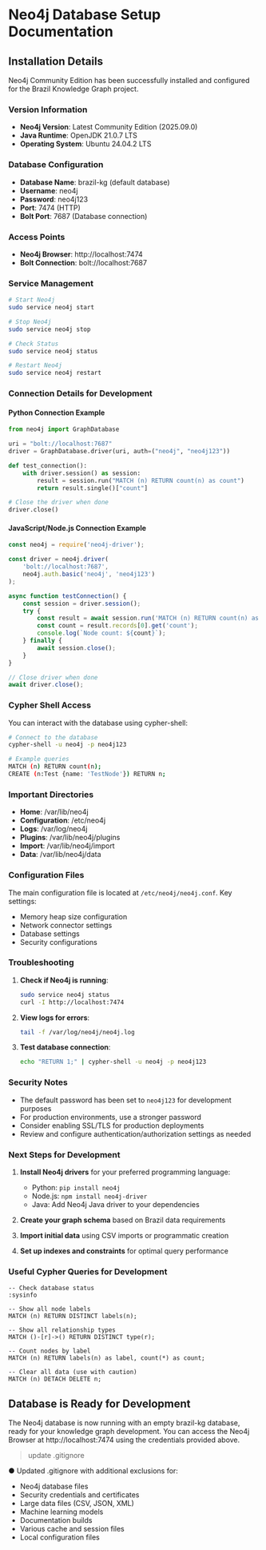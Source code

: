 # Neo4j Database Setup Documentation

## Installation Details

Neo4j Community Edition has been successfully installed and configured for the Brazil Knowledge Graph project.

### Version Information
- **Neo4j Version**: Latest Community Edition (2025.09.0)
- **Java Runtime**: OpenJDK 21.0.7 LTS
- **Operating System**: Ubuntu 24.04.2 LTS

### Database Configuration

- **Database Name**: brazil-kg (default database)
- **Username**: neo4j
- **Password**: neo4j123
- **Port**: 7474 (HTTP)
- **Bolt Port**: 7687 (Database connection)

### Access Points

- **Neo4j Browser**: http://localhost:7474
- **Bolt Connection**: bolt://localhost:7687

### Service Management

```bash
# Start Neo4j
sudo service neo4j start

# Stop Neo4j
sudo service neo4j stop

# Check Status
sudo service neo4j status

# Restart Neo4j
sudo service neo4j restart
```

### Connection Details for Development

#### Python Connection Example
```python
from neo4j import GraphDatabase

uri = "bolt://localhost:7687"
driver = GraphDatabase.driver(uri, auth=("neo4j", "neo4j123"))

def test_connection():
    with driver.session() as session:
        result = session.run("MATCH (n) RETURN count(n) as count")
        return result.single()["count"]

# Close the driver when done
driver.close()
```

#### JavaScript/Node.js Connection Example
```javascript
const neo4j = require('neo4j-driver');

const driver = neo4j.driver(
    'bolt://localhost:7687',
    neo4j.auth.basic('neo4j', 'neo4j123')
);

async function testConnection() {
    const session = driver.session();
    try {
        const result = await session.run('MATCH (n) RETURN count(n) as count');
        const count = result.records[0].get('count');
        console.log(`Node count: ${count}`);
    } finally {
        await session.close();
    }
}

// Close driver when done
await driver.close();
```

### Cypher Shell Access

You can interact with the database using cypher-shell:

```bash
# Connect to the database
cypher-shell -u neo4j -p neo4j123

# Example queries
MATCH (n) RETURN count(n);
CREATE (n:Test {name: 'TestNode'}) RETURN n;
```

### Important Directories

- **Home**: /var/lib/neo4j
- **Configuration**: /etc/neo4j
- **Logs**: /var/log/neo4j
- **Plugins**: /var/lib/neo4j/plugins
- **Import**: /var/lib/neo4j/import
- **Data**: /var/lib/neo4j/data

### Configuration Files

The main configuration file is located at `/etc/neo4j/neo4j.conf`. Key settings:

- Memory heap size configuration
- Network connector settings
- Database settings
- Security configurations

### Troubleshooting

1. **Check if Neo4j is running**:
   ```bash
   sudo service neo4j status
   curl -I http://localhost:7474
   ```

2. **View logs for errors**:
   ```bash
   tail -f /var/log/neo4j/neo4j.log
   ```

3. **Test database connection**:
   ```bash
   echo "RETURN 1;" | cypher-shell -u neo4j -p neo4j123
   ```

### Security Notes

- The default password has been set to `neo4j123` for development purposes
- For production environments, use a stronger password
- Consider enabling SSL/TLS for production deployments
- Review and configure authentication/authorization settings as needed

### Next Steps for Development

1. **Install Neo4j drivers** for your preferred programming language:
   - Python: `pip install neo4j`
   - Node.js: `npm install neo4j-driver`
   - Java: Add Neo4j Java driver to your dependencies

2. **Create your graph schema** based on Brazil data requirements

3. **Import initial data** using CSV imports or programmatic creation

4. **Set up indexes and constraints** for optimal query performance

### Useful Cypher Queries for Development

```cypher
-- Check database status
:sysinfo

-- Show all node labels
MATCH (n) RETURN DISTINCT labels(n);

-- Show all relationship types
MATCH ()-[r]->() RETURN DISTINCT type(r);

-- Count nodes by label
MATCH (n) RETURN labels(n) as label, count(*) as count;

-- Clear all data (use with caution)
MATCH (n) DETACH DELETE n;
```

## Database is Ready for Development

The Neo4j database is now running with an empty brazil-kg database, ready for your knowledge graph development. You can access the Neo4j Browser at http://localhost:7474 using the credentials provided above.

> update .gitignore

● Updated .gitignore with additional exclusions for:
  - Neo4j database files
  - Security credentials and certificates
  - Large data files (CSV, JSON, XML)
  - Machine learning models
  - Documentation builds
  - Various cache and session files
  - Local configuration files